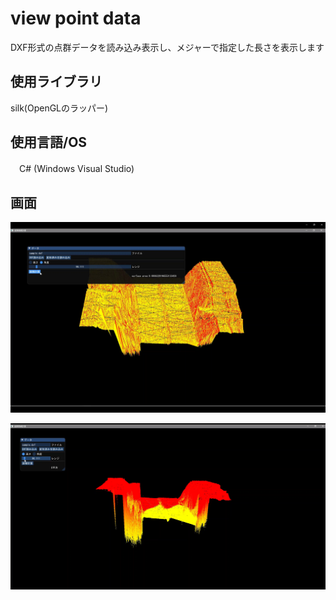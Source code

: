 # view point data
DXF形式の点群データを読み込み表示し、メジャーで指定した長さを表示します

## 使用ライブラリ
silk(OpenGLのラッパー)

## 使用言語/OS
　C# (Windows Visual Studio)

## 画面
![その１](./1.png)

![その2](./2.png)